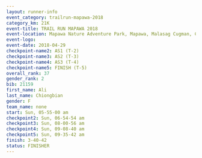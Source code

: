 ```yaml
---
layout: runner-info 
event_category: trailrun-mapawa-2018 
category_km: 21K 
event-title: TRAIL RUN MAPAWA 2018 
event-location: Mapawa Nature Adventure Park, Mapawa, Malasag Cugman, Cagayan de Oro Philippines 
event-logo: 
event-date: 2018-04-29 
checkpoint-name2: AS1 (T-2) 
checkpoint-name3: AS2 (T-3) 
checkpoint-name4: AS3 (T-4) 
checkpoint-name5: FINISH (T-5) 
overall_rank: 37
gender_rank: 2
bib: 21159
first_name: Ali
last_name: Chiongbian
gender: F
team_name: none
start: Sun, 05-55-00 am
checkpoint2: Sun, 06-54-54 am
checkpoint3: Sun, 08-00-56 am
checkpoint4: Sun, 09-08-40 am
checkpoint5: Sun, 09-35-42 am
finish: 3-40-42
status: FINISHER
---
```

